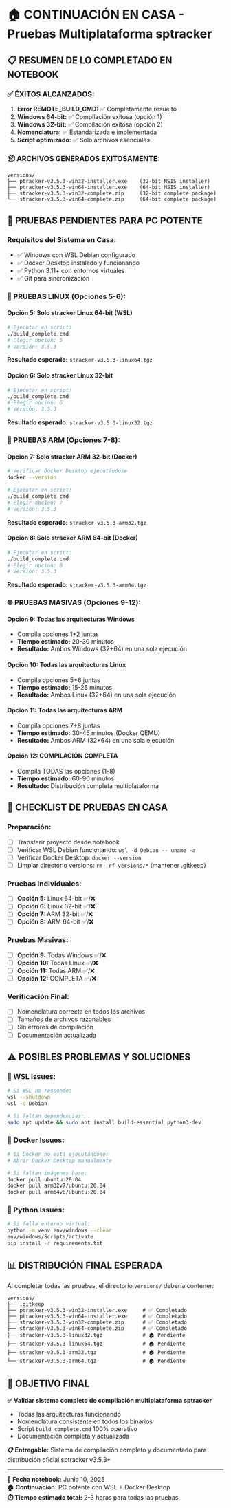 # 🏠 CONTINUACIÓN EN CASA - Pruebas Multiplataforma sptracker

## 📋 **RESUMEN DE LO COMPLETADO EN NOTEBOOK**

### ✅ **ÉXITOS ALCANZADOS:**
1. **Error REMOTE_BUILD_CMD:** ✅ Completamente resuelto
2. **Windows 64-bit:** ✅ Compilación exitosa (opción 1)
3. **Windows 32-bit:** ✅ Compilación exitosa (opción 2)
4. **Nomenclatura:** ✅ Estandarizada e implementada
5. **Script optimizado:** ✅ Solo archivos esenciales

### 📦 **ARCHIVOS GENERADOS EXITOSAMENTE:**
```
versions/
├── ptracker-v3.5.3-win32-installer.exe    (32-bit NSIS installer)
├── ptracker-v3.5.3-win64-installer.exe    (64-bit NSIS installer)
├── stracker-v3.5.3-win32-complete.zip     (32-bit complete package)
└── stracker-v3.5.3-win64-complete.zip     (64-bit complete package)
```

## 🎯 **PRUEBAS PENDIENTES PARA PC POTENTE**

### **Requisitos del Sistema en Casa:**
- ✅ Windows con WSL Debian configurado
- ✅ Docker Desktop instalado y funcionando
- ✅ Python 3.11+ con entornos virtuales
- ✅ Git para sincronización

### **🐧 PRUEBAS LINUX (Opciones 5-6):**

#### **Opción 5: Solo stracker Linux 64-bit (WSL)**
```bash
# Ejecutar en script:
./build_complete.cmd
# Elegir opción: 5
# Versión: 3.5.3
```
**Resultado esperado:** `stracker-v3.5.3-linux64.tgz`

#### **Opción 6: Solo stracker Linux 32-bit**
```bash
# Ejecutar en script:
./build_complete.cmd  
# Elegir opción: 6
# Versión: 3.5.3
```
**Resultado esperado:** `stracker-v3.5.3-linux32.tgz`

### **🤖 PRUEBAS ARM (Opciones 7-8):**

#### **Opción 7: Solo stracker ARM 32-bit (Docker)**
```bash
# Verificar Docker Desktop ejecutándose
docker --version

# Ejecutar en script:
./build_complete.cmd
# Elegir opción: 7  
# Versión: 3.5.3
```
**Resultado esperado:** `stracker-v3.5.3-arm32.tgz`

#### **Opción 8: Solo stracker ARM 64-bit (Docker)**
```bash
# Ejecutar en script:
./build_complete.cmd
# Elegir opción: 8
# Versión: 3.5.3  
```
**Resultado esperado:** `stracker-v3.5.3-arm64.tgz`

### **🌐 PRUEBAS MASIVAS (Opciones 9-12):**

#### **Opción 9: Todas las arquitecturas Windows**
- Compila opciones 1+2 juntas
- **Tiempo estimado:** 20-30 minutos
- **Resultado:** Ambos Windows (32+64) en una sola ejecución

#### **Opción 10: Todas las arquitecturas Linux**
- Compila opciones 5+6 juntas
- **Tiempo estimado:** 15-25 minutos
- **Resultado:** Ambos Linux (32+64) en una sola ejecución

#### **Opción 11: Todas las arquitecturas ARM**
- Compila opciones 7+8 juntas  
- **Tiempo estimado:** 30-45 minutos (Docker QEMU)
- **Resultado:** Ambos ARM (32+64) en una sola ejecución

#### **Opción 12: COMPILACIÓN COMPLETA**
- Compila TODAS las opciones (1-8)
- **Tiempo estimado:** 60-90 minutos
- **Resultado:** Distribución completa multiplataforma

## 📝 **CHECKLIST DE PRUEBAS EN CASA**

### **Preparación:**
- [ ] Transferir proyecto desde notebook
- [ ] Verificar WSL Debian funcionando: `wsl -d Debian -- uname -a`
- [ ] Verificar Docker Desktop: `docker --version`
- [ ] Limpiar directorio versions: `rm -rf versions/*` (mantener .gitkeep)

### **Pruebas Individuales:**
- [ ] **Opción 5:** Linux 64-bit ✅/❌
- [ ] **Opción 6:** Linux 32-bit ✅/❌  
- [ ] **Opción 7:** ARM 32-bit ✅/❌
- [ ] **Opción 8:** ARM 64-bit ✅/❌

### **Pruebas Masivas:**
- [ ] **Opción 9:** Todas Windows ✅/❌
- [ ] **Opción 10:** Todas Linux ✅/❌
- [ ] **Opción 11:** Todas ARM ✅/❌
- [ ] **Opción 12:** COMPLETA ✅/❌

### **Verificación Final:**
- [ ] Nomenclatura correcta en todos los archivos
- [ ] Tamaños de archivos razonables
- [ ] Sin errores de compilación
- [ ] Documentación actualizada

## ⚠️ **POSIBLES PROBLEMAS Y SOLUCIONES**

### **🐧 WSL Issues:**
```bash
# Si WSL no responde:
wsl --shutdown
wsl -d Debian

# Si faltan dependencias:
sudo apt update && sudo apt install build-essential python3-dev
```

### **🐳 Docker Issues:**
```bash
# Si Docker no está ejecutándose:
# Abrir Docker Desktop manualmente

# Si faltan imágenes base:
docker pull ubuntu:20.04
docker pull arm32v7/ubuntu:20.04
docker pull arm64v8/ubuntu:20.04
```

### **🔧 Python Issues:**
```bash
# Si falla entorno virtual:
python -m venv env/windows --clear
env/windows/Scripts/activate
pip install -r requirements.txt
```

## 📊 **DISTRIBUCIÓN FINAL ESPERADA**

Al completar todas las pruebas, el directorio `versions/` debería contener:

```
versions/
├── .gitkeep
├── ptracker-v3.5.3-win32-installer.exe     # ✅ Completado
├── ptracker-v3.5.3-win64-installer.exe     # ✅ Completado
├── stracker-v3.5.3-win32-complete.zip      # ✅ Completado
├── stracker-v3.5.3-win64-complete.zip      # ✅ Completado
├── stracker-v3.5.3-linux32.tgz             # 🏠 Pendiente
├── stracker-v3.5.3-linux64.tgz             # 🏠 Pendiente
├── stracker-v3.5.3-arm32.tgz               # 🏠 Pendiente
└── stracker-v3.5.3-arm64.tgz               # 🏠 Pendiente
```

## 🎯 **OBJETIVO FINAL**

**✅ Validar sistema completo de compilación multiplataforma sptracker**
- Todas las arquitecturas funcionando
- Nomenclatura consistente en todos los binarios
- Script `build_complete.cmd` 100% operativo
- Documentación completa y actualizada

**📋 Entregable:** Sistema de compilación completo y documentado para distribución oficial sptracker v3.5.3+

---

**📅 Fecha notebook:** Junio 10, 2025  
**🏠 Continuación:** PC potente con WSL + Docker Desktop  
**⏱️ Tiempo estimado total:** 2-3 horas para todas las pruebas
